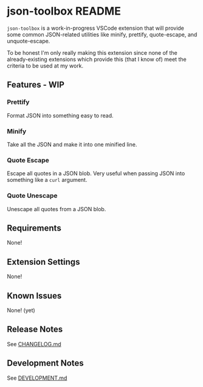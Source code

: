 # json-toolbox README

`json-toolbox` is a work-in-progress VSCode extension that will provide some
common JSON-related utilities like minify, prettify, quote-escape,
and unquote-escape.

To be honest I'm only really making this extension since none of the
already-existing extensions which provide this (that I know of) meet the
criteria to be used at my work.


## Features - WIP

### Prettify
Format JSON into something easy to read.

### Minify
Take all the JSON and make it into one minified line.

### Quote Escape
Escape all quotes in a JSON blob. Very useful when passing JSON into something
like a `curl` argument.

### Quote Unescape
Unescape all quotes from a JSON blob.


## Requirements

None!


## Extension Settings

None!


## Known Issues

None! (yet)


## Release Notes

See [CHANGELOG.md](https://github.com/gspetrou/json-toolbox/blob/main/CHANGELOG.md)


## Development Notes

See [DEVELOPMENT.md](https://github.com/gspetrou/json-toolbox/blob/main/DEVELOPMENT.md)

